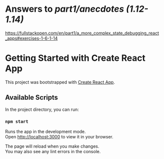 # Answers to _part1/anecdotes (1.12-1.14)_

https://fullstackopen.com/en/part1/a_more_complex_state_debugging_react_apps#exercises-1-6-1-14

# Getting Started with Create React App

This project was bootstrapped with [Create React App](https://github.com/facebook/create-react-app).

## Available Scripts

In the project directory, you can run:

### `npm start`

Runs the app in the development mode.\
Open [http://localhost:3000](http://localhost:3000) to view it in your browser.

The page will reload when you make changes.\
You may also see any lint errors in the console.
